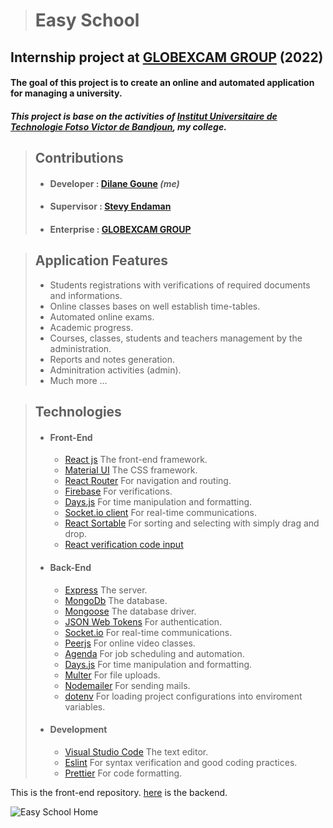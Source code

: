 > # Easy School

## Internship project at [GLOBEXCAM GROUP](https://www.globexcam.com/) (2022)

#### The goal of this project is to create an online and automated application for managing a university.<br>

##### This project is base on the activities of [Institut Universitaire de Technologie Fotso Victor de Bandjoun](https://www.univ-dschang.org/iutfv-bandjoun/), _my college_.<br>

> ## Contributions
>
> -   #### Developer : [Dilane Goune](https://github.com/dilane-goune) _\(me\)_
> -   #### Supervisor : [Stevy Endaman](https://github.com/StevyMarlino)
> -   #### Enterprise : [GLOBEXCAM GROUP](https://www.globexcam.com/)

> ## Application Features
>
> -   Students registrations with verifications of required documents and informations.
> -   Online classes bases on well establish time-tables.
> -   Automated online exams.
> -   Academic progress.
> -   Courses, classes, students and teachers management by the administration.
> -   Reports and notes generation.
> -   Adminitration activities (admin).
> -   Much more ...
>     <br>

> ## Technologies
>
> -   #### Front-End
>
>     -   [React js](https://reactjs.org/) The front-end framework.
>     -   [Material UI](https://mui.com/) The CSS framework.
>     -   [React Router](https://reactrouter.com/) For navigation and routing.
>     -   [Firebase](https://firebase.google.com/) For verifications.
>     -   [Days.js](https://day.js.org/) For time manipulation and formatting.
>     -   [Socket.io client](https://socket.io/) For real-time communications.
>     -   [React Sortable](https://www.npmjs.com/package/react-sortable) For sorting and selecting with simply drag and drop.
>     -   [React verification code input](https://www.npmjs.com/package/react-verification-code-input)
>
> -   #### Back-End
>
>     -   [Express](https://expressjs.com/) The server.
>     -   [MongoDb](https://www.mongodb.com/) The database.
>     -   [Mongoose](https://mongoosejs.com/) The database driver.
>     -   [JSON Web Tokens](https://jwt.io/) For authentication.
>     -   [Socket.io](https://socket.io/) For real-time communications.
>     -   [Peerjs](https://peerjs.com/) For online video classes.
>     -   [Agenda](https://github.com/agenda/agenda) For job scheduling and automation.
>     -   [Days.js](https://day.js.org/) For time manipulation and formatting.
>     -   [Multer](https://www.npmjs.com/package/multer) For file uploads.
>     -   [Nodemailer](https://nodemailer.com/) For sending mails.
>     -   [dotenv](https://www.npmjs.com/package/dotenv) For loading project configurations into enviroment variables.
>
> -   #### Development
>
>     -   [Visual Studio Code](https://code.visualstudio.com/) The text editor.
>     -   [Eslint](https://eslint.org/) For syntax verification and good coding practices.
>     -   [Prettier](https://prettier.io/) For code formatting.

This is the front-end repository. [here](https://github.com/dilane-goune/easy-school-server) is the backend.

![Easy School Home](/mnt/0D0D080C0D0D080C/GOUNE/ProgrammingStuff/React/easy-school-v2/src/assets/images/easy-school-root.png "Easy School Welcome page")
